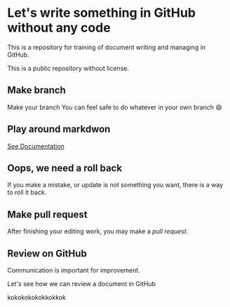 # Let's write something in GitHub without any code
This is a repository for training of document writing and managing in GitHub.

This is a public repository without license.


## Make branch
Make your branch
You can feel safe to do whatever in your own branch 😄

## Play around markdwon
[See Documentation](https://docs.github.com/en/get-started/writing-on-github/getting-started-with-writing-and-formatting-on-github/basic-writing-and-formatting-syntax)

## Oops, we need a roll back
If you make a mistake, or update is not something you want, there is a way to roll it back.

## Make pull request
After finishing your editing work, you may make a *pull request*.

## Review on GitHub
Communication is important for improvement.

Let's see how we can review a document in GitHub


kokokokokokkokkok
